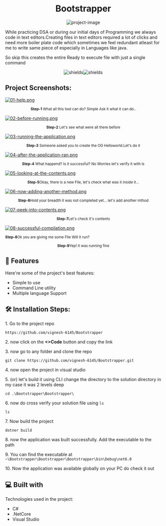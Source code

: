 <h1 align="center" id="title">Bootstrapper</h1>

<p align="center"><img src="https://socialify.git.ci/vignesh-6145/Bootstrapper/image?description=1&amp;descriptionEditable=A%20simple%20command%20line%20utility%20which%20bootstraps%20the%20file%20you%20want%20to%20run%20at%20the%20ease%20of%20a%20click&amp;font=Raleway&amp;language=1&amp;name=1&amp;pattern=Brick%20Wall&amp;theme=Light" alt="project-image"></p>

<p id="description">While practicing DSA or during our initial days of Programming we always code in text editors.Creating files in text editors required a lot of clicks and need more boiler plate code which sometimes we feel redundant atleast for me to write same piece of especially in Languages like java.

So skip this creates the entire Ready to execute file with just a single command</p>

<p align="center"><img src="https://img.shields.io/badge/Console_Application-blue" alt="shields"><img src="https://img.shields.io/badge/.NET-Core-green" alt="shields"></p>

<h2>Project Screenshots:</h2>

[![01-help.png](https://i.postimg.cc/nVYSSQVJ/01-help.png)](https://postimg.cc/PNJMPJ83)
<p align="center">
  <small><strong>Step-1</strong> What all this tool can do? Simple Ask it what it can do.. </small>
</p>

[![02-before-running.png](https://i.postimg.cc/vBmDRnRN/02-before-running.png)](https://postimg.cc/MchzVvp7)
<p align="center">
  <small><strong>Step-2</strong> Let's see what were all there before</small>
</p>

[![03-running-the-application.png](https://i.postimg.cc/vH71VbvX/03-running-the-application.png)](https://postimg.cc/w7vTKKZs)
<p align="center">
  <small><strong>Step-3</strong> Someone asked you to create the OG Helloworld.Let's do it</small>
</p>  

[![04-after-the-application-ran.png](https://i.postimg.cc/8cm1jPV6/04-after-the-application-ran.png)](https://postimg.cc/RJqrYmhS)
<p align="center">
  <small><strong>Step-4</strong> What happend? Is it successful? No Worries let's verify it with ls</small>
</p>  

[![05-looking-at-the-contents.png](https://i.postimg.cc/ZRj7R1Mq/05-looking-at-the-contents.png)](https://postimg.cc/WFF6YfjR)
<p align="center">
  <small><strong>Step-5</strong>Okay, there is a new File, let's check what was it inside it...</small>
</p>

[![06-now-adding-another-method.png](https://i.postimg.cc/BtfKGvBP/06-now-adding-another-method.png)](https://postimg.cc/GTz2FdNb)
<p align="center">
  <small><strong>Step-6</strong>Hold your breadth it was not completed yet... let's add another mthod</small>
</p>

[![07-peek-into-contents.png](https://i.postimg.cc/WzgnBzJx/07-peek-into-contents.png)](https://postimg.cc/vx8f9Qhv)
<p align="center">
  <small><strong>Step-7</strong>Let's check it's contents</small>
</p>

[![08-successful-compilation.png](https://i.postimg.cc/VN0bGTtV/08-successful-compilation.png)](https://postimg.cc/67w3TMYr)
<p align="left">
  <small><strong>Step-8</strong>Ok you are giving me some File Will it run?</small>
</p>
<p align="center">
  <small><strong>Step-9</strong>Yep! it was running fine</small>
</p>
<h2>🧐 Features</h2>

Here're some of the project's best features:

*   Simple to use
*   Command Line utility
*   Multiple language Support

<h2>🛠️ Installation Steps:</h2>

<p>1. Go to the project repo</p>

```
https://github.com/vignesh-6145/Bootstrapper
```

<p>2. now click on the <strong>&lt;&gt;Code</strong> button and copy the link</p>

<p>3. now go to any folder and clone the repo</p>

```
git clone https://github.com/vignesh-6145/Bootstrapper.git
```

<p>4. now open the project in visual studio</p>

<p>5. (or) let's build it using CLI change the directory to the solution directory in my case it was 2 levels deep</p>

```
cd .\Bootstrapper\Bootstrapper\
```

<p>6. now do cross verify your solution file using <code>ls</code></p>

```
ls
```

<p>7. Now build the project</p>

```
dotner build
```

<p>8. now the application was built successfully. Add the executable to the path</p>

<p>9. You can find the executable at <code>~\Bootstrapper\Bootstrapper\Bootstrapper\bin\Debug\net6.0</code></p>

<p>10. Now the application was available globally on your PC do check it out</p>

  
  
<h2>💻 Built with</h2>

Technologies used in the project:

*   C#
*   .NetCore
*   Visual Studio
